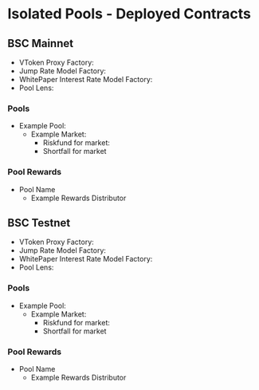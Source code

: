 # Isolated Pools - Deployed Contracts

## BSC Mainnet

- VToken Proxy Factory:
- Jump Rate Model Factory:
- WhitePaper Interest Rate Model Factory:
- Pool Lens:

### Pools

<!-- Example structure of deployed pools -->

- Example Pool:
  - Example Market:
    - Riskfund for market:
    - Shortfall for market

### Pool Rewards

<!-- Example structure of deployed rewards -->

- Pool Name
  - Example Rewards Distributor

## BSC Testnet

- VToken Proxy Factory:
- Jump Rate Model Factory:
- WhitePaper Interest Rate Model Factory:
- Pool Lens:

### Pools

<!-- Example structure of deployed pools -->

- Example Pool:
  - Example Market:
    - Riskfund for market:
    - Shortfall for market

### Pool Rewards

<!-- Example structure of deployed rewards -->

- Pool Name
  - Example Rewards Distributor
